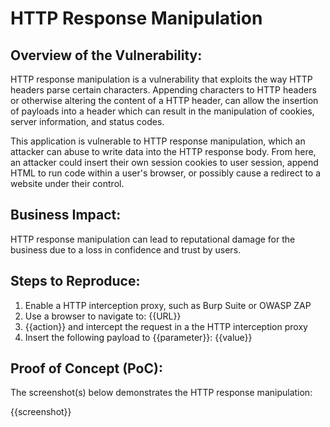 # HTTP Response Manipulation

## Overview of the Vulnerability:

HTTP response manipulation is a vulnerability that exploits the way HTTP headers parse certain characters. Appending characters to HTTP headers or otherwise altering the content of a HTTP header, can allow the insertion of payloads into a header which can result in the manipulation of cookies, server information, and status codes.

This application is vulnerable to HTTP response manipulation, which an attacker can abuse to write data into the HTTP response body. From here, an attacker could insert their own session cookies to user session, append HTML to run code within a user's browser, or possibly cause a redirect to a website under their control.

## Business Impact:

HTTP response manipulation can lead to reputational damage for the business due to a loss in confidence and trust by users.

## Steps to Reproduce:

1. Enable a HTTP interception proxy, such as Burp Suite or OWASP ZAP
1. Use a browser to navigate to: {{URL}}
1. {{action}} and intercept the request in a the HTTP interception proxy
1. Insert the following payload to {{parameter}}: {{value}}

## Proof of Concept (PoC):

The screenshot(s) below demonstrates the HTTP response manipulation:

{{screenshot}}
